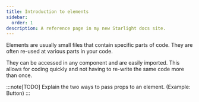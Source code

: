 ```yaml
---
title: Introduction to elements
sidebar:
  order: 1
description: A reference page in my new Starlight docs site.
---
```


Elements are usually small files that contain specific parts of code. They are often re-used at various parts in your code.

They can be accessed in any component and are easily imported. This allows for coding quickly and not having to re-write the same code more than once.

:::note[TODO]
Explain the two ways to pass props to an element. (Example: Button)
:::
